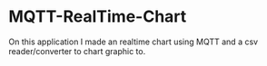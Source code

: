 # MQTT-RealTime-Chart
On this application I made an realtime chart using MQTT and a csv reader/converter to chart graphic to.
